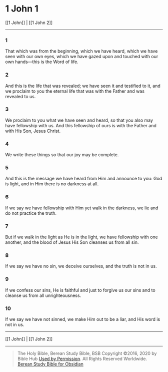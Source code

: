 # 1 John 1

[[1 John]] | [[1 John 2]]

---

### 1
That which was from the beginning, which we have heard, which we have seen with our own eyes, which we have gazed upon and touched with our own hands—this is the Word of life.

### 2
And this is the life that was revealed; we have seen it and testified to it, and we proclaim to you the eternal life that was with the Father and was revealed to us.

### 3
We proclaim to you what we have seen and heard, so that you also may have fellowship with us. And this fellowship of ours is with the Father and with His Son, Jesus Christ.

### 4
We write these things so that our joy may be complete.

### 5
And this is the message we have heard from Him and announce to you: God is light, and in Him there is no darkness at all.

### 6
If we say we have fellowship with Him yet walk in the darkness, we lie and do not practice the truth.

### 7
But if we walk in the light as He is in the light, we have fellowship with one another, and the blood of Jesus His Son cleanses us from all sin.

### 8
If we say we have no sin, we deceive ourselves, and the truth is not in us.

### 9
If we confess our sins, He is faithful and just to forgive us our sins and to cleanse us from all unrighteousness.

### 10
If we say we have not sinned, we make Him out to be a liar, and His word is not in us.

---

[[1 John]] | [[1 John 2]]

---

> The Holy Bible, Berean Study Bible, BSB
> Copyright &copy;2016, 2020 by Bible Hub
> [Used by Permission](https://berean.bible/terms.htm). All Rights Reserved Worldwide.
> [Berean Study Bible for Obsidian](https://github.com/gapmiss/berean-study-bible-for-obsidian)</small>

